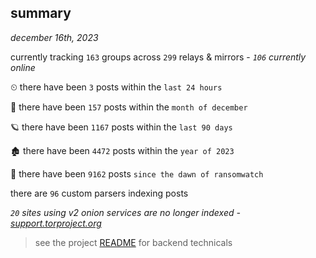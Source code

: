 
## summary
_december 16th, 2023_

currently tracking `163` groups across `299` relays & mirrors - _`106` currently online_

⏲ there have been `3` posts within the `last 24 hours`

🦈 there have been `157` posts within the `month of december`

🪐 there have been `1167` posts within the `last 90 days`

🏚 there have been `4472` posts within the `year of 2023`

🦕 there have been `9162` posts `since the dawn of ransomwatch`

there are `96` custom parsers indexing posts

_`20` sites using v2 onion services are no longer indexed - [support.torproject.org](https://support.torproject.org/onionservices/v2-deprecation/)_

> see the project [README](https://github.com/joshhighet/ransomwatch#ransomwatch--) for backend technicals
